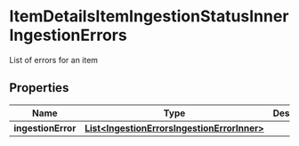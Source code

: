 

# ItemDetailsItemIngestionStatusInnerIngestionErrors

List of errors for an item

## Properties

| Name | Type | Description | Notes |
|------------ | ------------- | ------------- | -------------|
|**ingestionError** | [**List&lt;IngestionErrorsIngestionErrorInner&gt;**](IngestionErrorsIngestionErrorInner.md) |  |  [optional] |



